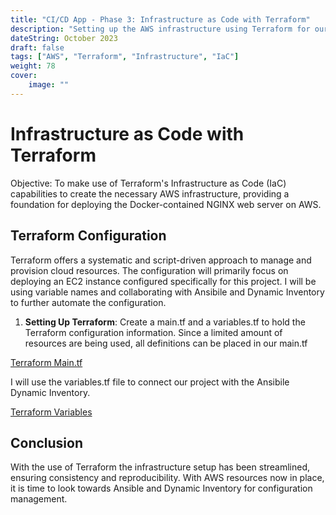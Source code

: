 ```yaml
---
title: "CI/CD App - Phase 3: Infrastructure as Code with Terraform"
description: "Setting up the AWS infrastructure using Terraform for our Docker container deployment."
dateString: October 2023
draft: false
tags: ["AWS", "Terraform", "Infrastructure", "IaC"]
weight: 78
cover:
    image: ""
---
```


# Infrastructure as Code with Terraform

Objective: To make use of Terraform's Infrastructure as Code (IaC) capabilities to create the necessary AWS infrastructure, providing a foundation for deploying the Docker-contained NGINX web server on AWS.

## **Terraform Configuration**

Terraform offers a systematic and script-driven approach to manage and provision cloud resources. The configuration will primarily focus on deploying an EC2 instance configured specifically for this project. I will be using variable names and collaborating with Ansibile and Dynamic Inventory to further automate the configuration.

1. **Setting Up Terraform**: Create a main.tf and a variables.tf to hold the Terraform configuration information. Since a limited amount of resources are being used, all definitions can be placed in our main.tf

[Terraform Main.tf](images/terraform-main.png)

I will use the variables.tf file to connect our project with the Ansibile Dynamic Inventory.

[Terraform Variables](images/terraform-variables.png)

## **Conclusion**

With the use of Terraform the infrastructure setup has been streamlined, ensuring consistency and reproducibility. With AWS resources now in place, it is time to look towards Ansible and Dynamic Inventory for configuration management.
